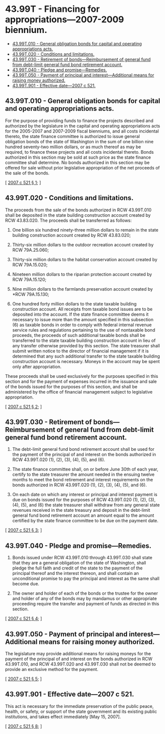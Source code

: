 # 43.99T - Financing for appropriations—2007-2009 biennium.
* [43.99T.010 - General obligation bonds for capital and operating appropriations acts.](#4399t010---general-obligation-bonds-for-capital-and-operating-appropriations-acts)
* [43.99T.020 - Conditions and limitations.](#4399t020---conditions-and-limitations)
* [43.99T.030 - Retirement of bonds—Reimbursement of general fund from debt-limit general fund bond retirement account.](#4399t030---retirement-of-bondsreimbursement-of-general-fund-from-debt-limit-general-fund-bond-retirement-account)
* [43.99T.040 - Pledge and promise—Remedies.](#4399t040---pledge-and-promiseremedies)
* [43.99T.050 - Payment of principal and interest—Additional means for raising money authorized.](#4399t050---payment-of-principal-and-interestadditional-means-for-raising-money-authorized)
* [43.99T.901 - Effective date—2007 c 521.](#4399t901---effective-date2007-c-521)
## 43.99T.010 - General obligation bonds for capital and operating appropriations acts.
For the purpose of providing funds to finance the projects described and authorized by the legislature in the capital and operating appropriations acts for the 2005-2007 and 2007-2009 fiscal bienniums, and all costs incidental thereto, the state finance committee is authorized to issue general obligation bonds of the state of Washington in the sum of one billion nine hundred seventy-two million dollars, or as much thereof as may be required, to finance these projects and all costs incidental thereto. Bonds authorized in this section may be sold at such price as the state finance committee shall determine. No bonds authorized in this section may be offered for sale without prior legislative appropriation of the net proceeds of the sale of the bonds.

\[ [2007 c 521 § 1](https://lawfilesext.leg.wa.gov/biennium/2007-08/Pdf/Bills/Session%20Laws/House/1138-S.SL.pdf?cite=2007%20c%20521%20§%201); \]

## 43.99T.020 - Conditions and limitations.
The proceeds from the sale of the bonds authorized in RCW 43.99T.010 shall be deposited in the state building construction account created by RCW 43.83.020. The proceeds shall be transferred as follows:

1. One billion six hundred ninety-three million dollars to remain in the state building construction account created by RCW 43.83.020;

2. Thirty-six million dollars to the outdoor recreation account created by RCW 79A.25.060;

3. Thirty-six million dollars to the habitat conservation account created by RCW 79A.15.020;

4. Nineteen million dollars to the riparian protection account created by RCW 79A.15.120;

5. Nine million dollars to the farmlands preservation account created by *RCW 79A.15.130;

6. One hundred forty million dollars to the state taxable building construction account. All receipts from taxable bond issues are to be deposited into the account. If the state finance committee deems it necessary to issue more than the amount specified in this subsection (6) as taxable bonds in order to comply with federal internal revenue service rules and regulations pertaining to the use of nontaxable bond proceeds, the proceeds of such additional taxable bonds shall be transferred to the state taxable building construction account in lieu of any transfer otherwise provided by this section. The state treasurer shall submit written notice to the director of financial management if it is determined that any such additional transfer to the state taxable building construction account is necessary. Moneys in the account may be spent only after appropriation.

These proceeds shall be used exclusively for the purposes specified in this section and for the payment of expenses incurred in the issuance and sale of the bonds issued for the purposes of this section, and shall be administered by the office of financial management subject to legislative appropriation.

\[ [2007 c 521 § 2](https://lawfilesext.leg.wa.gov/biennium/2007-08/Pdf/Bills/Session%20Laws/House/1138-S.SL.pdf?cite=2007%20c%20521%20§%202); \]

## 43.99T.030 - Retirement of bonds—Reimbursement of general fund from debt-limit general fund bond retirement account.
1. The debt-limit general fund bond retirement account shall be used for the payment of the principal of and interest on the bonds authorized in RCW 43.99T.020 (1), (2), (3), (4), (5), and (6).

2. The state finance committee shall, on or before June 30th of each year, certify to the state treasurer the amount needed in the ensuing twelve months to meet the bond retirement and interest requirements on the bonds authorized in RCW 43.99T.020 (1), (2), (3), (4), (5), and (6).

3. On each date on which any interest or principal and interest payment is due on bonds issued for the purposes of RCW 43.99T.020 (1), (2), (3), (4), (5), and (6) the state treasurer shall withdraw from any general state revenues received in the state treasury and deposit in the debt-limit general fund bond retirement account an amount equal to the amount certified by the state finance committee to be due on the payment date.

\[ [2007 c 521 § 3](https://lawfilesext.leg.wa.gov/biennium/2007-08/Pdf/Bills/Session%20Laws/House/1138-S.SL.pdf?cite=2007%20c%20521%20§%203); \]

## 43.99T.040 - Pledge and promise—Remedies.
1. Bonds issued under RCW 43.99T.010 through 43.99T.030 shall state that they are a general obligation of the state of Washington, shall pledge the full faith and credit of the state to the payment of the principal thereof and the interest thereon, and shall contain an unconditional promise to pay the principal and interest as the same shall become due.

2. The owner and holder of each of the bonds or the trustee for the owner and holder of any of the bonds may by mandamus or other appropriate proceeding require the transfer and payment of funds as directed in this section.

\[ [2007 c 521 § 4](https://lawfilesext.leg.wa.gov/biennium/2007-08/Pdf/Bills/Session%20Laws/House/1138-S.SL.pdf?cite=2007%20c%20521%20§%204); \]

## 43.99T.050 - Payment of principal and interest—Additional means for raising money authorized.
The legislature may provide additional means for raising moneys for the payment of the principal of and interest on the bonds authorized in RCW 43.99T.010, and RCW 43.99T.020 and 43.99T.030 shall not be deemed to provide an exclusive method for the payment.

\[ [2007 c 521 § 5](https://lawfilesext.leg.wa.gov/biennium/2007-08/Pdf/Bills/Session%20Laws/House/1138-S.SL.pdf?cite=2007%20c%20521%20§%205); \]

## 43.99T.901 - Effective date—2007 c 521.
This act is necessary for the immediate preservation of the public peace, health, or safety, or support of the state government and its existing public institutions, and takes effect immediately [May 15, 2007].

\[ [2007 c 521 § 8](https://lawfilesext.leg.wa.gov/biennium/2007-08/Pdf/Bills/Session%20Laws/House/1138-S.SL.pdf?cite=2007%20c%20521%20§%208); \]

